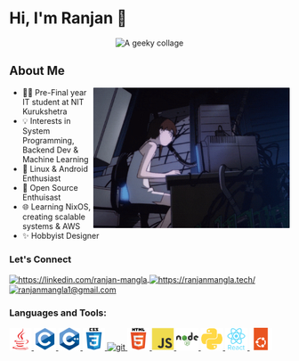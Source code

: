 
<h1 align="left">Hi, I'm Ranjan 👋</h1>
<p align="center">
  <img src="https://user-images.githubusercontent.com/48784001/203785020-2b4826c1-7ddb-4de8-b65b-ebf6e04c5290.jpeg" alt="A geeky collage">
</p>

<!-- 
<p align="center">
  <img src="https://github.com/ranjanmangla1/ranjanmangla1/raw/main/assets/profile.gif" alt="Hi, I'm Ranjan 👋 I'm a 🚀 Developer 🚀 I ❤️ Open Source ❤️">
</p> -->

## About Me

<div align="center">
<img align="right" style="border-radius: 1px; width: 70%; height: auto;" src="https://github.com/ranjanmangla1/ranjanmangla1/blob/main/assets/lain-working.gif?raw=true" alt="lain from serial experiments lain working on computer">

<div align="left">

- 👨‍💻 Pre-Final year IT student at NIT Kurukshetra
- 💡 Interests in System Programming, Backend Dev & Machine Learning
- 🐧 Linux & Android Enthusiast
- 🤝 Open Source Enthuisast
- 🌐 Learning NixOS, creating scalable systems & AWS
- ✨ Hobbyist Designer

</div>
</div>

<h3 align="left">Let's Connect</h3>

<div align="center">
<p align="left">
    <a href="https://linkedin.com/ranjan-mangla">
        <img align="center" src="https://img.shields.io/badge/LinkedIn-1DA1F2?style=for-the-badge&logo=linkedin&logoColor=white" alt="https://linkedin.com/ranjan-mangla" />
    </a>
    <a href="https://ranjanmangla.tech">
        <img align="center" src="https://img.shields.io/badge/Portfolio-FeFeFe?style=for-the-badge&logo=ionic&logoColor=black" alt="https://ranjanmangla.tech/" />
    </a>
    <a title="ranjanmangla1@gmail.com" href="mailto:ranjanmangla1@gmail.com">
        <img align="center" src="https://img.shields.io/badge/Gmail-D14836?style=for-the-badge&logo=gmail&logoColor=white" alt="ranjanmangla1@gmail.com" />
    </a>
</p>
</div>

<!-- <p><img align="left" src="https://github-readme-stats.vercel.app/api/top-langs?username=ranjanmangla1&show_icons=true&locale=en&layout=compact" alt="ranjan-mangla" /></p> -->

<!-- <p>&nbsp;<img align="center" src="https://github-readme-stats.vercel.app/api?username=ranjanmangla1&show_icons=true&locale=en" alt="ranjan mangla" /></p> -->

<!-- new stuff -->

<!--
<div align="center">
<img height="180em" src="https://github-profile-summary-cards.vercel.app/api/cards/profile-details?username=ranjanmangla1&theme=github_dark" />
<img height="180em" src="https://github-profile-summary-cards.vercel.app/api/cards/repos-per-language?username=ranjanmangla1&theme=github_dark"  />
<img height="180em" src="https://github-profile-summary-cards.vercel.app/api/cards/most-commit-language?username=ranjanmangla1&theme=github_dark"  />
<img height="180em" src="https://github-profile-summary-cards.vercel.app/api/cards/stats?username=ranjanmangla1&theme=github_dark"/>
<img height="180em" src="https://github-profile-summary-cards.vercel.app/api/cards/productive-time?username=ranjanmangla1&theme=github_dark" />
</div>
-->

<h3 align="left">Languages and Tools:</h3>
<p align="left"> <a href="https://www.java.com/" target="_blank" rel="noreferrer"> <img src="https://raw.githubusercontent.com/devicons/devicon/master/icons/java/java-plain.svg" alt="redux" width="40" height="40"/> </a><a href="https://www.cprogramming.com/" target="_blank" rel="noreferrer"> <img src="https://raw.githubusercontent.com/devicons/devicon/master/icons/c/c-original.svg" alt="c" width="40" height="40"/> </a> <a href="https://www.w3schools.com/cpp/" target="_blank" rel="noreferrer"> <img src="https://raw.githubusercontent.com/devicons/devicon/master/icons/cplusplus/cplusplus-original.svg" alt="cplusplus" width="40" height="40"/> </a> <a href="https://www.w3schools.com/css/" target="_blank" rel="noreferrer"> <img src="https://raw.githubusercontent.com/devicons/devicon/master/icons/css3/css3-original-wordmark.svg" alt="css3" width="40" height="40"/> </a> <a href="https://git-scm.com/" target="_blank" rel="noreferrer"> <img src="https://www.vectorlogo.zone/logos/git-scm/git-scm-icon.svg" alt="git" width="40" height="40"/> </a> <a href="https://www.w3.org/html/" target="_blank" rel="noreferrer"> <img src="https://raw.githubusercontent.com/devicons/devicon/master/icons/html5/html5-original-wordmark.svg" alt="html5" width="40" height="40"/> </a> <a href="https://developer.mozilla.org/en-US/docs/Web/JavaScript" target="_blank" rel="noreferrer"> <img src="https://raw.githubusercontent.com/devicons/devicon/master/icons/javascript/javascript-original.svg" alt="javascript" width="40" height="40"/>  <a href="https://nodejs.org" target="_blank" rel="noreferrer"> <img src="https://raw.githubusercontent.com/devicons/devicon/master/icons/nodejs/nodejs-original-wordmark.svg" alt="nodejs" width="40" height="40"/> </a> <a href="https://python.org" target="_blank" rel="noreferrer"> <img src="https://raw.githubusercontent.com/devicons/devicon/1119b9f84c0290e0f0b38982099a2bd027a48bf1/icons/python/python-plain.svg" alt="python" width="40" height="40"/> </a> <a href="https://reactjs.org/" target="_blank" rel="noreferrer"> <img src="https://raw.githubusercontent.com/devicons/devicon/master/icons/react/react-original-wordmark.svg" alt="react" width="40" height="40"/> </a><a href="https://ubuntu.com/" target="_blank" rel="noreferrer"> <img src="https://raw.githubusercontent.com/devicons/devicon/master/icons/ubuntu/ubuntu-plain.svg" alt="redux" width="40" height="40"/> </a>  </p>

